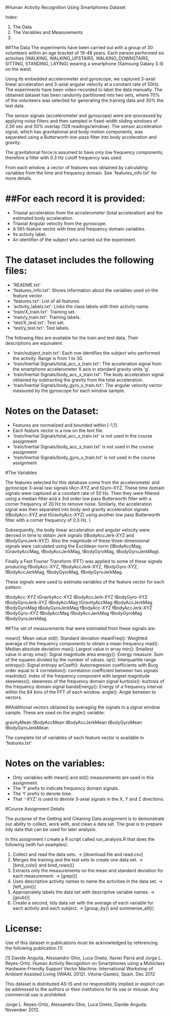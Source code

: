 #Human Activity Recognition Using Smartphones Dataset

Index:
1. The Data
2. The Variables and Measurements
3. 

##The Data
The experiments have been carried out with a group of 30 volunteers within an age bracket of 19-48 years. 
Each person performed six activities (WALKING, WALKING_UPSTAIRS, WALKING_DOWNSTAIRS, SITTING, STANDING, LAYING) 
wearing a smartphone (Samsung Galaxy S II) on the waist.
 
Using its embedded accelerometer and gyroscope, we captured 3-axial linear acceleration and 3-axial angular velocity 
at a constant rate of 50Hz. 
The experiments have been video-recorded to label the data manually. 
The obtained dataset has been randomly partitioned into two sets, 
where 70% of the volunteers was selected for generating the training data and 30% the test data. 

The sensor signals (accelerometer and gyroscope) were pre-processed 
by applying noise filters and then sampled in fixed-width sliding windows of 2.56 sec and 50% overlap (128 readings/window). 
The sensor acceleration signal, which has gravitational and body motion components, 
was separated using a Butterworth low-pass filter into body acceleration and gravity. 

The gravitational force is assumed to have only low frequency components, 
therefore a filter with 0.3 Hz cutoff frequency was used. 

From each window, a vector of features was obtained by calculating variables from the time and frequency domain. 
See 'features_info.txt' for more details. 

##For each record it is provided:
======================================

- Triaxial acceleration from the accelerometer (total acceleration) and the estimated body acceleration.
- Triaxial Angular velocity from the gyroscope. 
- A 561-feature vector with time and frequency domain variables. 
- Its activity label. 
- An identifier of the subject who carried out the experiment.

The dataset includes the following files:
=========================================

- 'README.txt'
- 'features_info.txt': 	Shows information about the variables used on the feature vector.
- 'features.txt': 	List of all features.
- 'activity_labels.txt': Links the class labels with their activity name.
- 'train/X_train.txt': 	Training set.
- 'train/y_train.txt': 	Training labels.
- 'test/X_test.txt': 	Test set.
- 'test/y_test.txt': 	Test labels.

The following files are available for the train and test data. Their descriptions are equivalent. 

- 'train/subject_train.txt': Each row identifies the subject who performed the activity. Range is from 1 to 30. 
- 'train/Inertial Signals/total_acc_x_train.txt': The acceleration signal from the smartphone accelerometer X axis in standard gravity units 'g'. 
- 'train/Inertial Signals/body_acc_x_train.txt': The body acceleration signal obtained by subtracting the gravity from the total acceleration. 
- 'train/Inertial Signals/body_gyro_x_train.txt': The angular velocity vector measured by the gyroscope for each window sample. 

Notes on the Dataset: 
=====================
- Features are normalized and bounded within [-1,1].
- Each feature vector is a row on the text file.
- 'train/Inertial Signals/total_acc_x_train.txt' is not used in the course assignment
- 'train/Inertial Signals/body_acc_x_train.txt' is not used in the course assignment
- 'train/Inertial Signals/body_gyro_x_train.txt' is not used in the course assignment

#The Variables

The features selected for this database come from the accelerometer and gyroscope 3-axial raw signals tAcc-XYZ and tGyro-XYZ. 
These time domain signals were captured at a constant rate of 50 Hz. 
Then they were filtered using a median filter and a 3rd order low pass Butterworth filter with a corner frequency of 20 Hz to remove noise.
Similarly, the acceleration signal was then separated into body and 
gravity acceleration signals (tBodyAcc-XYZ and tGravityAcc-XYZ) 
using another low pass Butterworth filter with a corner frequency of 0.3 Hz.
) 

Subsequently, the body linear acceleration and 
angular velocity were derived in time to obtain Jerk signals (tBodyAccJerk-XYZ and tBodyGyroJerk-XYZ). 
Also the magnitude of these three-dimensional signals were calculated using 
the Euclidean norm (tBodyAccMag, tGravityAccMag, tBodyAccJerkMag, tBodyGyroMag, tBodyGyroJerkMag). 

Finally a Fast Fourier Transform (FFT) was applied to some of these signals producing 
fBodyAcc-XYZ, fBodyAccJerk-XYZ, fBodyGyro-XYZ, fBodyAccJerkMag, fBodyGyroMag, fBodyGyroJerkMag. 

These signals were used to estimate variables of the feature vector for each pattern:

tBodyAcc-XYZ
tGravityAcc-XYZ
tBodyAccJerk-XYZ
tBodyGyro-XYZ
tBodyGyroJerk-XYZ
tBodyAccMag
tGravityAccMag
tBodyAccJerkMag
tBodyGyroMag
tBodyGyroJerkMag
fBodyAcc-XYZ
fBodyAccJerk-XYZ
fBodyGyro-XYZ
fBodyAccMag
fBodyAccJerkMag
fBodyGyroMag
fBodyGyroJerkMag

##The set of measurements that were estimated from these signals are: 

mean(): Mean value
std(): Standard deviation
meanFreq(): Weighted average of the frequency components to obtain a mean frequency
mad(): Median absolute deviation 
max(): Largest value in array
min(): Smallest value in array
sma(): Signal magnitude area
energy(): Energy measure. Sum of the squares divided by the number of values. 
iqr(): Interquartile range 
entropy(): Signal entropy
arCoeff(): Autorregresion coefficients with Burg order equal to 4
correlation(): correlation coefficient between two signals
maxInds(): index of the frequency component with largest magnitude
skewness(): skewness of the frequency domain signal 
kurtosis(): kurtosis of the frequency domain signal 
bandsEnergy(): Energy of a frequency interval within the 64 bins of the FFT of each window.
angle(): Angle between to vectors.


##Additional vectors obtained by averaging the signals in a signal window sample. These are used on the angle() variable:

gravityMean
tBodyAccMean
tBodyAccJerkMean
tBodyGyroMean
tBodyGyroJerkMean

The complete list of variables of each feature vector is available in 'features.txt'

Notes on the variables:
=====================
- Only variables with mean() and std() measurements are used in this assignment.
- The 'f' prefix to indicate frequency domain signals. 
- The 't' prefix to denote time.  
- That '-XYZ' is used to denote 3-axial signals in the X, Y and Z directions.

#Course Assignment Details
 
The purpose of the Getting and Cleaning Data assignment is to demonstrate our ability to collect,
work with, and clean a data set. The goal is to prepare tidy data that can be used for later analysis.

In this assignment I create a R script called run_analysis.R that does the following (with fun examples):

1. Collect and read the data sets. 
	-> [download.file and read.csv]
2. Merges the training and the test sets to create one data set. 
	-> [bind_cols() and bind_rows()]
3. Extracts only the measurements on the mean and standard deviation for each measurement. 
	-> [grep()]
4. Uses descriptive activity names to name the activities in the data set. 
	-> [left_join()]
5. Appropriately labels the data set with descriptive variable names. 
	-> [gsub()]
6. Create a second, tidy data set with the average of each variable for each activity and each subject. 
	-> [group_by() and summerise_all()]


License:
========
Use of this dataset in publications must be acknowledged by referencing the following publication [1] 

[1] Davide Anguita, 
Alessandro Ghio, 
Luca Oneto, 
Xavier Parra and Jorge L. Reyes-Ortiz. 
Human Activity Recognition on Smartphones using a Multiclass Hardware-Friendly Support Vector Machine. 
International Workshop of Ambient Assisted Living (IWAAL 2012). Vitoria-Gasteiz, Spain. Dec 2012

This dataset is distributed AS-IS and no responsibility implied or explicit can be addressed to the authors or their institutions for its use or misuse. Any commercial use is prohibited.

Jorge L. Reyes-Ortiz, Alessandro Ghio, Luca Oneto, Davide Anguita. November 2012.
